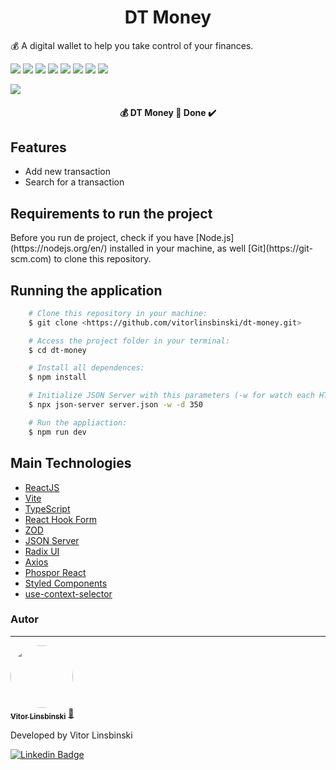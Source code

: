 <h1 align = "center">DT Money</h1>
<p>💰 A digital wallet to help you take control of your finances.</p>

<img src = "https://img.shields.io/static/v1?label=node&message=v16.15.0&color=blue&style=plastic&logo="/>

<img src = "https://img.shields.io/static/v1?label=npm&message=8.5.5&color=blue&style=plastic&logo="/>

<img src = "https://img.shields.io/static/v1?label=Vite&message=v4.4.5&color=blue&style=plastic&logo="/>

<img src = "https://img.shields.io/static/v1?label=ReactJS&message=v18.2.0&color=blue&style=plastic&logo="/>

<img src = "https://img.shields.io/static/v1?label=TypeScript&message=v5.0.2&color=blue&style=plastic&logo="/>

<img src = "https://img.shields.io/static/v1?label=Axios&message=v1.5.0&color=blue&style=plastic&logo="/>

<img src = "https://img.shields.io/static/v1?label=React Hook Form&message=v7.45.4&color=blue&style=plastic&logo="/>

<img src = "https://img.shields.io/static/v1?label=Styled Components&message=v6.0.7&color=blue&style=plastic&logo="/>

<img src = "
https://img.shields.io/badge/JSON Server-v0.17.3-blue"/>

<h4 align="center"> 
	💰 DT Money 🚀 Done ✔️
</h4>

## Features

- Add new transaction
- Search for a transaction

## Requirements to run the project

<p>Before you run de project, check if you have [Node.js](https://nodejs.org/en/) installed in your machine, as well [Git](https://git-scm.com) to clone this repository.</p>

## Running the application

```bash
    # Clone this repository in your machine:
    $ git clone <https://github.com/vitorlinsbinski/dt-money.git>

    # Access the project folder in your terminal:
    $ cd dt-money

    # Install all dependences:
    $ npm install

    # Initialize JSON Server with this parameters (-w for watch each HTTP request and -d for delay in microsseconds):
    $ npx json-server server.json -w -d 350

    # Run the appliaction:
    $ npm run dev
```

## Main Technologies

- [ReactJS](https://react.dev/)
- [Vite](https://vitejs.dev/)
- [TypeScript](https://www.typescriptlang.org/)
- [React Hook Form](https://www.react-hook-form.com/)
- [ZOD](https://zod.dev/)
- [JSON Server](https://github.com/typicode/json-server)
- [Radix UI](https://www.radix-ui.com/)
- [Axios](https://axios-http.com/ptbr/docs/intro)
- [Phospor React](https://github.com/phosphor-icons/react)
- [Styled Components](https://styled-components.com/)
- [use-context-selector](https://github.com/dai-shi/use-context-selector)

### Autor

---

<a href="https://github.com/vitorlinsbinski">
 <img style="border-radius: 50%;" src="https://avatars.githubusercontent.com/u/69444717?v=4" width="100px;" alt=""/>
 <br />
 <sub><b>Vitor Linsbinski</b></sub></a> <a href="https://github.com/vitorlinsbinski" title="">🚀</a>

Developed by Vitor Linsbinski

[![Linkedin Badge](https://img.shields.io/badge/-Vitor-blue?style=flat-square&logo=Linkedin&logoColor=white&link=https://www.linkedin.com/in/vitorlinsbinski/)](https://www.linkedin.com/in/vitorlinsbinski/)
